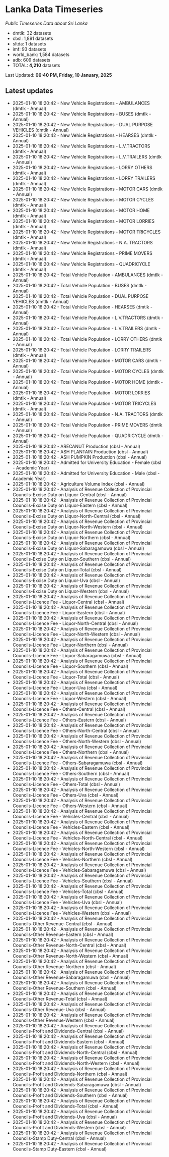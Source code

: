 # Lanka Data Timeseries
*Public Timeseries Data about Sri Lanka*

* dmtlk: 32 datasets
* cbsl: 1,891 datasets
* sltda: 1 datasets
* imf: 93 datasets
* world_bank: 1,584 datasets
* adb: 609 datasets
* TOTAL: **4,210** datasets

Last Updated: **06:40 PM, Friday, 10 January, 2025**

## Latest updates

* 2025-01-10 18:20:42 - New Vehicle Registrations - AMBULANCES (dmtlk - Annual)
* 2025-01-10 18:20:42 - New Vehicle Registrations - BUSES (dmtlk - Annual)
* 2025-01-10 18:20:42 - New Vehicle Registrations - DUAL PURPOSE VEHICLES (dmtlk - Annual)
* 2025-01-10 18:20:42 - New Vehicle Registrations - HEARSES (dmtlk - Annual)
* 2025-01-10 18:20:42 - New Vehicle Registrations - L.V.TRACTORS (dmtlk - Annual)
* 2025-01-10 18:20:42 - New Vehicle Registrations - L.V.TRAILERS (dmtlk - Annual)
* 2025-01-10 18:20:42 - New Vehicle Registrations - LORRY OTHERS (dmtlk - Annual)
* 2025-01-10 18:20:42 - New Vehicle Registrations - LORRY TRAILERS (dmtlk - Annual)
* 2025-01-10 18:20:42 - New Vehicle Registrations - MOTOR CARS (dmtlk - Annual)
* 2025-01-10 18:20:42 - New Vehicle Registrations - MOTOR CYCLES (dmtlk - Annual)
* 2025-01-10 18:20:42 - New Vehicle Registrations - MOTOR HOME (dmtlk - Annual)
* 2025-01-10 18:20:42 - New Vehicle Registrations - MOTOR LORRIES (dmtlk - Annual)
* 2025-01-10 18:20:42 - New Vehicle Registrations - MOTOR TRICYCLES (dmtlk - Annual)
* 2025-01-10 18:20:42 - New Vehicle Registrations - N.A. TRACTORS (dmtlk - Annual)
* 2025-01-10 18:20:42 - New Vehicle Registrations - PRIME MOVERS (dmtlk - Annual)
* 2025-01-10 18:20:42 - New Vehicle Registrations - QUADRICYCLE (dmtlk - Annual)
* 2025-01-10 18:20:42 - Total Vehicle Population - AMBULANCES (dmtlk - Annual)
* 2025-01-10 18:20:42 - Total Vehicle Population - BUSES (dmtlk - Annual)
* 2025-01-10 18:20:42 - Total Vehicle Population - DUAL PURPOSE VEHICLES (dmtlk - Annual)
* 2025-01-10 18:20:42 - Total Vehicle Population - HEARSES (dmtlk - Annual)
* 2025-01-10 18:20:42 - Total Vehicle Population - L.V.TRACTORS (dmtlk - Annual)
* 2025-01-10 18:20:42 - Total Vehicle Population - L.V.TRAILERS (dmtlk - Annual)
* 2025-01-10 18:20:42 - Total Vehicle Population - LORRY OTHERS (dmtlk - Annual)
* 2025-01-10 18:20:42 - Total Vehicle Population - LORRY TRAILERS (dmtlk - Annual)
* 2025-01-10 18:20:42 - Total Vehicle Population - MOTOR CARS (dmtlk - Annual)
* 2025-01-10 18:20:42 - Total Vehicle Population - MOTOR CYCLES (dmtlk - Annual)
* 2025-01-10 18:20:42 - Total Vehicle Population - MOTOR HOME (dmtlk - Annual)
* 2025-01-10 18:20:42 - Total Vehicle Population - MOTOR LORRIES (dmtlk - Annual)
* 2025-01-10 18:20:42 - Total Vehicle Population - MOTOR TRICYCLES (dmtlk - Annual)
* 2025-01-10 18:20:42 - Total Vehicle Population - N.A. TRACTORS (dmtlk - Annual)
* 2025-01-10 18:20:42 - Total Vehicle Population - PRIME MOVERS (dmtlk - Annual)
* 2025-01-10 18:20:42 - Total Vehicle Population - QUADRICYCLE (dmtlk - Annual)
* 2025-01-10 18:20:42 - ARECANUT Production (cbsl - Annual)
* 2025-01-10 18:20:42 - ASH PLANTAIN Production (cbsl - Annual)
* 2025-01-10 18:20:42 - ASH PUMPKIN Production (cbsl - Annual)
* 2025-01-10 18:20:42 - Admitted for University Education - Female (cbsl - Academic Year)
* 2025-01-10 18:20:42 - Admitted for University Education - Male (cbsl - Academic Year)
* 2025-01-10 18:20:42 - Agriculture Volume Index (cbsl - Annual)
* 2025-01-10 18:20:42 - Analysis of Revenue Collection of Provincial Councils-Excise Duty on Liquor-Central (cbsl - Annual)
* 2025-01-10 18:20:42 - Analysis of Revenue Collection of Provincial Councils-Excise Duty on Liquor-Eastern (cbsl - Annual)
* 2025-01-10 18:20:42 - Analysis of Revenue Collection of Provincial Councils-Excise Duty on Liquor-North-Central (cbsl - Annual)
* 2025-01-10 18:20:42 - Analysis of Revenue Collection of Provincial Councils-Excise Duty on Liquor-North-Western (cbsl - Annual)
* 2025-01-10 18:20:42 - Analysis of Revenue Collection of Provincial Councils-Excise Duty on Liquor-Northern (cbsl - Annual)
* 2025-01-10 18:20:42 - Analysis of Revenue Collection of Provincial Councils-Excise Duty on Liquor-Sabaragamuwa (cbsl - Annual)
* 2025-01-10 18:20:42 - Analysis of Revenue Collection of Provincial Councils-Excise Duty on Liquor-Southern (cbsl - Annual)
* 2025-01-10 18:20:42 - Analysis of Revenue Collection of Provincial Councils-Excise Duty on Liquor-Total (cbsl - Annual)
* 2025-01-10 18:20:42 - Analysis of Revenue Collection of Provincial Councils-Excise Duty on Liquor-Uva (cbsl - Annual)
* 2025-01-10 18:20:42 - Analysis of Revenue Collection of Provincial Councils-Excise Duty on Liquor-Western (cbsl - Annual)
* 2025-01-10 18:20:42 - Analysis of Revenue Collection of Provincial Councils-Licence Fee - Liquor-Central (cbsl - Annual)
* 2025-01-10 18:20:42 - Analysis of Revenue Collection of Provincial Councils-Licence Fee - Liquor-Eastern (cbsl - Annual)
* 2025-01-10 18:20:42 - Analysis of Revenue Collection of Provincial Councils-Licence Fee - Liquor-North-Central (cbsl - Annual)
* 2025-01-10 18:20:42 - Analysis of Revenue Collection of Provincial Councils-Licence Fee - Liquor-North-Western (cbsl - Annual)
* 2025-01-10 18:20:42 - Analysis of Revenue Collection of Provincial Councils-Licence Fee - Liquor-Northern (cbsl - Annual)
* 2025-01-10 18:20:42 - Analysis of Revenue Collection of Provincial Councils-Licence Fee - Liquor-Sabaragamuwa (cbsl - Annual)
* 2025-01-10 18:20:42 - Analysis of Revenue Collection of Provincial Councils-Licence Fee - Liquor-Southern (cbsl - Annual)
* 2025-01-10 18:20:42 - Analysis of Revenue Collection of Provincial Councils-Licence Fee - Liquor-Total (cbsl - Annual)
* 2025-01-10 18:20:42 - Analysis of Revenue Collection of Provincial Councils-Licence Fee - Liquor-Uva (cbsl - Annual)
* 2025-01-10 18:20:42 - Analysis of Revenue Collection of Provincial Councils-Licence Fee - Liquor-Western (cbsl - Annual)
* 2025-01-10 18:20:42 - Analysis of Revenue Collection of Provincial Councils-Licence Fee - Others-Central (cbsl - Annual)
* 2025-01-10 18:20:42 - Analysis of Revenue Collection of Provincial Councils-Licence Fee - Others-Eastern (cbsl - Annual)
* 2025-01-10 18:20:42 - Analysis of Revenue Collection of Provincial Councils-Licence Fee - Others-North-Central (cbsl - Annual)
* 2025-01-10 18:20:42 - Analysis of Revenue Collection of Provincial Councils-Licence Fee - Others-North-Western (cbsl - Annual)
* 2025-01-10 18:20:42 - Analysis of Revenue Collection of Provincial Councils-Licence Fee - Others-Northern (cbsl - Annual)
* 2025-01-10 18:20:42 - Analysis of Revenue Collection of Provincial Councils-Licence Fee - Others-Sabaragamuwa (cbsl - Annual)
* 2025-01-10 18:20:42 - Analysis of Revenue Collection of Provincial Councils-Licence Fee - Others-Southern (cbsl - Annual)
* 2025-01-10 18:20:42 - Analysis of Revenue Collection of Provincial Councils-Licence Fee - Others-Total (cbsl - Annual)
* 2025-01-10 18:20:42 - Analysis of Revenue Collection of Provincial Councils-Licence Fee - Others-Uva (cbsl - Annual)
* 2025-01-10 18:20:42 - Analysis of Revenue Collection of Provincial Councils-Licence Fee - Others-Western (cbsl - Annual)
* 2025-01-10 18:20:42 - Analysis of Revenue Collection of Provincial Councils-Licence Fee - Vehicles-Central (cbsl - Annual)
* 2025-01-10 18:20:42 - Analysis of Revenue Collection of Provincial Councils-Licence Fee - Vehicles-Eastern (cbsl - Annual)
* 2025-01-10 18:20:42 - Analysis of Revenue Collection of Provincial Councils-Licence Fee - Vehicles-North-Central (cbsl - Annual)
* 2025-01-10 18:20:42 - Analysis of Revenue Collection of Provincial Councils-Licence Fee - Vehicles-North-Western (cbsl - Annual)
* 2025-01-10 18:20:42 - Analysis of Revenue Collection of Provincial Councils-Licence Fee - Vehicles-Northern (cbsl - Annual)
* 2025-01-10 18:20:42 - Analysis of Revenue Collection of Provincial Councils-Licence Fee - Vehicles-Sabaragamuwa (cbsl - Annual)
* 2025-01-10 18:20:42 - Analysis of Revenue Collection of Provincial Councils-Licence Fee - Vehicles-Southern (cbsl - Annual)
* 2025-01-10 18:20:42 - Analysis of Revenue Collection of Provincial Councils-Licence Fee - Vehicles-Total (cbsl - Annual)
* 2025-01-10 18:20:42 - Analysis of Revenue Collection of Provincial Councils-Licence Fee - Vehicles-Uva (cbsl - Annual)
* 2025-01-10 18:20:42 - Analysis of Revenue Collection of Provincial Councils-Licence Fee - Vehicles-Western (cbsl - Annual)
* 2025-01-10 18:20:42 - Analysis of Revenue Collection of Provincial Councils-Other Revenue-Central (cbsl - Annual)
* 2025-01-10 18:20:42 - Analysis of Revenue Collection of Provincial Councils-Other Revenue-Eastern (cbsl - Annual)
* 2025-01-10 18:20:42 - Analysis of Revenue Collection of Provincial Councils-Other Revenue-North-Central (cbsl - Annual)
* 2025-01-10 18:20:42 - Analysis of Revenue Collection of Provincial Councils-Other Revenue-North-Western (cbsl - Annual)
* 2025-01-10 18:20:42 - Analysis of Revenue Collection of Provincial Councils-Other Revenue-Northern (cbsl - Annual)
* 2025-01-10 18:20:42 - Analysis of Revenue Collection of Provincial Councils-Other Revenue-Sabaragamuwa (cbsl - Annual)
* 2025-01-10 18:20:42 - Analysis of Revenue Collection of Provincial Councils-Other Revenue-Southern (cbsl - Annual)
* 2025-01-10 18:20:42 - Analysis of Revenue Collection of Provincial Councils-Other Revenue-Total (cbsl - Annual)
* 2025-01-10 18:20:42 - Analysis of Revenue Collection of Provincial Councils-Other Revenue-Uva (cbsl - Annual)
* 2025-01-10 18:20:42 - Analysis of Revenue Collection of Provincial Councils-Other Revenue-Western (cbsl - Annual)
* 2025-01-10 18:20:42 - Analysis of Revenue Collection of Provincial Councils-Profit and Dividends-Central (cbsl - Annual)
* 2025-01-10 18:20:42 - Analysis of Revenue Collection of Provincial Councils-Profit and Dividends-Eastern (cbsl - Annual)
* 2025-01-10 18:20:42 - Analysis of Revenue Collection of Provincial Councils-Profit and Dividends-North-Central (cbsl - Annual)
* 2025-01-10 18:20:42 - Analysis of Revenue Collection of Provincial Councils-Profit and Dividends-North-Western (cbsl - Annual)
* 2025-01-10 18:20:42 - Analysis of Revenue Collection of Provincial Councils-Profit and Dividends-Northern (cbsl - Annual)
* 2025-01-10 18:20:42 - Analysis of Revenue Collection of Provincial Councils-Profit and Dividends-Sabaragamuwa (cbsl - Annual)
* 2025-01-10 18:20:42 - Analysis of Revenue Collection of Provincial Councils-Profit and Dividends-Southern (cbsl - Annual)
* 2025-01-10 18:20:42 - Analysis of Revenue Collection of Provincial Councils-Profit and Dividends-Total (cbsl - Annual)
* 2025-01-10 18:20:42 - Analysis of Revenue Collection of Provincial Councils-Profit and Dividends-Uva (cbsl - Annual)
* 2025-01-10 18:20:42 - Analysis of Revenue Collection of Provincial Councils-Profit and Dividends-Western (cbsl - Annual)
* 2025-01-10 18:20:42 - Analysis of Revenue Collection of Provincial Councils-Stamp Duty-Central (cbsl - Annual)
* 2025-01-10 18:20:42 - Analysis of Revenue Collection of Provincial Councils-Stamp Duty-Eastern (cbsl - Annual)